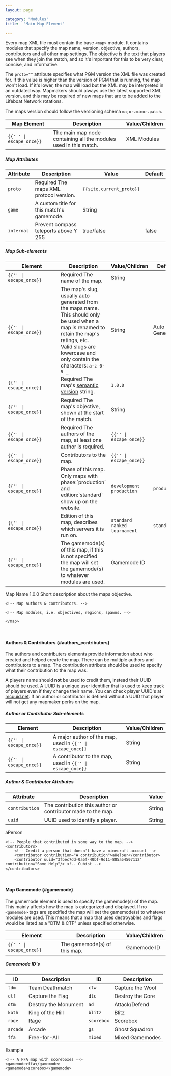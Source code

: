 ```yaml
---
layout: page

category: "Modules"
title:  "Main Map Element"

---
```


Every map XML file must contain the base `<map>` module. It contains modules that specify the map name, version, objective, authors, contributors and all other map settings. The objective is the text that players see when they join the match, and so it's important for this to be very clear, concise, and informative.

The `proto=""` attribute specifies what PGM version the XML file was created for. If this value is higher than the version of PGM that is running, the map won't load. If it's lower, the map will load but the XML may be interpreted in an outdated way. Mapmakers should always use the latest supported XML version, and this may be required of new maps that are to be added to the Lifeboat Network rotations.

The maps version should follow the versioning schema `major.minor.patch`.
<div class='table-responsive'>
  <table class='table table-striped table-condensed'>
    <thead>
      <tr>
        <th>Map Element</th>
        <th>Description</th>
        <th>Value/Children</th>
      </tr>
    </thead>
    <tbody>
      <tr>
        <td>
          <span class='highlight'>
            <code>{{'<map> </map>' | escape_once}}</code>
          </span>
        </td>
        <td>
          The main map node containing all the modules used in this match.
        </td>
        <td>
          <span class='label label-default'>XML Modules</span>
        </td>
      </tr>
    </tbody>
  </table>
</div>
<h5>Map Attributes</h5>
<div class='table-responsive'>
  <table class='table table-striped table-condensed'>
    <thead>
      <tr>
        <th>Attribute</th>
        <th>Description</th>
        <th>Value</th>
        <th>Default</th>
      </tr>
    </thead>
    <tbody>
      <tr>
        <td>
          <code>proto</code>
        </td>
        <td>
          <span class='label label-danger'>Required</span>
          The maps XML protocol version.
        </td>
        <td>
          <code>{{site.current_proto}}</code>
        </td>
        <td></td>
      </tr>
      <tr>
        <td>
          <code>game</code>
        </td>
        <td>A custom title for this match's gamemode.</td>
        <td>
          <span class='label label-primary'>String</span>
        </td>
        <td></td>
      </tr>
      <tr>
        <td>
          <code>internal</code>
        </td>
        <td>Prevent compass teleports above Y 255</td>
        <td>
          <span class='label label-primary'>true/false</span>
        </td>
        <td>false</td>
      </tr>
    </tbody>
  </table>
</div>
<h5>Map Sub-elements</h5>
<div class='table-responsive'>
  <table class='table table-striped table-condensed'>
    <thead>
      <tr>
        <th style='min-width: 150px;'>Element</th>
        <th>Description</th>
        <th>Value/Children</th>
        <th>Default</th>
      </tr>
    </thead>
    <tbody>
      <tr>
        <td>
          <span class='highlight'>
            <code>{{'<name>' | escape_once}}</code>
          </span>
        </td>
        <td>
          <span class='label label-danger'>Required</span>
          The name of the map.
        </td>
        <td>
          <span class='label label-primary'>String</span>
        </td>
        <td></td>
      </tr>
      <tr>
        <td>
          <span class='highlight'>
            <code>{{'<slug>' | escape_once}}</code>
          </span>
        </td>
        <td>
          The map's slug, usually auto generated from the maps name.
          This should only be used when a map is renamed to retain the map's ratings, etc.
          <br/>
          Valid slugs are lowercase and only contain the characters: <code>a-z 0-9 _</code>
        </td>
        <td>
          <span class='label label-primary'>String</span>
        </td>
        <td>
          <span class='label label-default'>Auto Generated</span>
        </td>
      </tr>
      <tr>
        <td>
          <span class='highlight'>
            <code>{{'<version>' | escape_once}}</code>
          </span>
        </td>
        <td>
          <span class='label label-danger'>Required</span>
          The map's
          <a href='http://semver.org'>semantic version</a>
          string.
        </td>
        <td>
          <code>1.0.0</code>
        </td>
        <td></td>
      </tr>
      <tr>
        <td>
          <span class='highlight'>
            <code>{{'<objective>' | escape_once}}</code>
          </span>
        </td>
        <td>
          <span class='label label-danger'>Required</span>
          The map's objective, shown at the start of the match.
        </td>
        <td>
          <span class='label label-primary'>String</span>
        </td>
        <td></td>
      </tr>
      <tr>
        <td>
          <span class='highlight'>
            <code>{{'<authors>' | escape_once}}</code>
          </span>
        </td>
        <td>
          <span class='label label-danger'>Required</span>
          The authors of the map, at least one author is required.
        </td>
        <td>
          <code>{{'<author>' | escape_once}}</code>
        </td>
        <td></td>
      </tr>
      <tr>
        <td>
          <span class='highlight'>
            <code>{{'<contributors>' | escape_once}}</code>
          </span>
        </td>
        <td>
          Contributors to the map.
        </td>
        <td>
          <code>{{'<contributor>' | escape_once}}</code>
        </td>
        <td></td>
      </tr>
      <tr>
        <td>
          <span class='highlight'>
            <code>{{'<phase>' | escape_once}}</code>
          </span>
        </td>
        <td>
          Phase of this map. Only maps with phase:`production` and edition:`standard` show up on the website.
        </td>
        <td>
          <code>development</code>
          <code>production</code>
        </td>
        <td>
          <code>production</code>
        </td>
      </tr>
      <tr>
        <td>
          <span class='highlight'>
            <code>{{'<edition>' | escape_once}}</code>
          </span>
        </td>
        <td>Edition of this map, describes which servers it is run on.</td>
        <td>
          <code>standard</code>
          <code>ranked</code>
          <code>tournament</code>
        </td>
        <td>
          <code>standard</code>
        </td>
      </tr>
      <tr>
        <td>
          <span class='highlight'>
            <code>{{'<gamemode>' | escape_once}}</code>
          </span>
        </td>
        <td>
          <a class='left-ref-link' href='#gamemode'><i class="fa fa-chevron-down"></i></a>
          The gamemode(s) of this map, if this is not specified the map will set the gamemode(s) to whatever modules are used.
        </td>
        <td>
          <span class='label label-primary'>Gamemode ID</span>
        </td>
        <td></td>
      </tr>
    </tbody>
  </table>
</div>
    <?xml version="1.0"?>
    <map proto="{{site.current_proto}}">
    <name>Map Name</name>
    <version>1.0.0</version>
    <objective>Short description about the maps objective.</objective>

    <!-- Map authors & contributors. -->

    <!-- Map modules, i.e. objectives, regions, spawns. -->

    </map>



<br/>

#### Authors & Contributors {#authors_contributors}
The authors and contributers elements provide information about who created and helped create the map. There can be multiple authors and contributors to a map. The contribution attribute should be used to specify what their contribution to the map was.

A players name should **not** be used to credit them, instead their UUID should be used. A UUID is a unique user identifier that is used to keep track of players even if they change their name. You can check player UUID's at [mcuuid.net](http://mcuuid.net). If an author or contributor is defined without a UUID that player will not get any mapmaker perks on the map.
<h5>Author or Contributor Sub-elements</h5>
<div class='table-responsive'>
  <table class='table table-striped table-condensed'>
    <thead>
      <tr>
        <th>Element</th>
        <th>Description</th>
        <th>Value/Children</th>
      </tr>
    </thead>
    <tbody>
      <tr>
        <td>
          <span class='highlight'>
            <code>{{'<author>' | escape_once}}</code>
          </span>
        </td>
        <td>
          A major author of the map, used in
          <code>{{'<authors>' | escape_once}}</code>
          <br/>
        </td>
        <td>
          <span class='label label-primary'>String</span>
        </td>
      </tr>
      <tr>
        <td>
          <span class='highlight'>
            <code>{{'<contributor>' | escape_once}}</code>
          </span>
        </td>
        <td>
          A contributor to the map, used in
          <code>{{'<contributors>' | escape_once}}</code>
        </td>
        <td>
          <span class='label label-primary'>String</span>
        </td>
      </tr>
    </tbody>
  </table>
</div>
<h5>Author & Contributor Attributes</h5>
<div class='table-responsive'>
  <table class='table table-striped table-condensed'>
    <thead>
      <tr>
        <th>Attribute</th>
        <th>Description</th>
        <th>Value</th>
      </tr>
    </thead>
    <tbody>
      <tr>
        <td>
          <code>contribution</code>
        </td>
        <td>The contribution this author or contributor made to the map.</td>
        <td>
          <span class='label label-primary'>String</span>
        </td>
      </tr>
      <tr>
        <td>
          <code>uuid</code>
        </td>
        <td>UUID used to identify a player.</td>
        <td>
          <span class='label label-primary'>String</span>
        </td>
      </tr>
    </tbody>
  </table>
</div>
    <!-- Major map authors. -->
    <authors>
        <author>aPerson</author>
        <author uuid="ef4ea031-998f-4ec9-b7b6-1bdd428bcef8" contribution="Clarification of element usage, etc."/> <!-- Plastix -->
        <author uuid="260004f0-996b-4539-ba21-df4ee6336b63"/> <!-- Elliott_ -->
    </authors>

    <!-- People that contributed in some way to the map. -->
    <contributors>
        <!-- Credit a person that doesn't have a minecraft account -->
        <contributor contribution="A contribution">aHelper</contributor>
        <contributor uuid="3fbec7dd-0a5f-40bf-9d11-885a54507112" contribution="Some Help"/> <!-- Cubist -->
    </contributors>


<br/>

#### Map Gamemode {#gamemode}

The gamemode element is used to specify the gamemode(s) of the map.
This mainly affects how the map is categorized and displayed.
If no `<gamemode>` tags are specified the map will set the gamemode(s) to whatever modules are used.
This means that a map that uses destroyables and flags would be listed as a "DTM & CTF" unless specified otherwise.
<div class='table-responsive'>
  <table class='table table-striped table-condensed'>
    <thead>
      <tr>
        <th>Element</th>
        <th>Description</th>
        <th>Value/Children</th>
      </tr>
    </thead>
    <tbody>
      <tr>
        <td>
          <span class='highlight'>
            <code>{{'<gamemode> </gamemode>' | escape_once}}</code>
          </span>
        </td>
        <td>
          The gamemode(s) of this map.
        </td>
        <td>
          <span class='label label-primary'>Gamemode ID</span>
        </td>
      </tr>
    </tbody>
  </table>
</div>
<h5>Gamemode ID's</h5>
<div class='table-responsive'>
  <table class='table table-striped table-condensed'>
    <thead>
      <tr>
        <th>ID</th>
        <th>Description</th>
        <th>ID</th>
        <th>Description</th>
      </tr>
    </thead>
    <tbody>
      <tr>
        <td>
          <code>tdm</code>
        </td>
        <td>Team Deathmatch</td>
        <td>
          <code>ctw</code>
        </td>
        <td>Capture the Wool</td>
      </tr>
      <tr>
        <td>
          <code>ctf</code>
        </td>
        <td>Capture the Flag</td>
        <td>
          <code>dtc</code>
        </td>
        <td>Destroy the Core</td>
      </tr>
      <tr>
        <td>
          <code>dtm</code>
        </td>
        <td>Destroy the Monument</td>
        <td>
          <code>ad</code>
        </td>
        <td>Attack/Defend</td>
      </tr>
      <tr>
        <td>
          <code>koth</code>
        </td>
        <td>King of the Hill</td>
        <td>
          <code>blitz</code>
        </td>
        <td>Blitz</td>
      </tr>
      <tr>
        <td>
          <code>rage</code>
        </td>
        <td>Rage</td>
        <td>
          <code>scorebox</code>
        </td>
        <td>Scorebox</td>
      </tr>
      <tr>
        <td>
          <code>arcade</code>
        </td>
        <td>Arcade</td>
        <td>
          <code>gs</code>
        </td>
        <td>Ghost Squadron</td>
      </tr>
      <tr>
        <td>
          <code>ffa</code>
        </td>
        <td>Free-for-All</td>
        <td>
          <code>mixed</code>
        </td>
        <td>Mixed Gamemodes</td>
      </tr>
    </tbody>
  </table>
</div>
Example

    <!-- A FFA map with scoreboxes -->
    <gamemode>ffa</gamemode>
    <gamemode>scorebox</gamemode>
